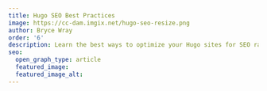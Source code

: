 ```yaml
---
title: Hugo SEO Best Practices
image: https://cc-dam.imgix.net/hugo-seo-resize.png
author: Bryce Wray
order: '6'
description: Learn the best ways to optimize your Hugo sites for SEO ranking.
seo:
  open_graph_type: article
  featured_image:
  featured_image_alt:
---
```

